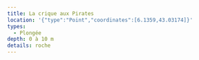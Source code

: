 ```yaml
---
title: La crique aux Pirates
location: '{"type":"Point","coordinates":[6.1359,43.03174]}'
types:
  - Plongée
depth: 0 à 10 m
details: roche
---
```


